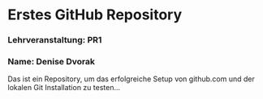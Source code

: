 # Erstes GitHub Repository
### Lehrveranstaltung: PR1
### Name: Denise Dvorak


Das ist ein Repository, um das erfolgreiche Setup von github.com und der lokalen Git Installation zu testen...
